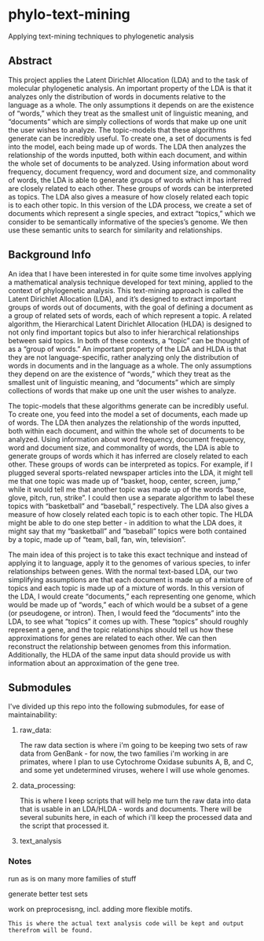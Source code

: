 # phylo-text-mining
Applying text-mining techniques to phylogenetic analysis

## Abstract

This project applies the Latent Dirichlet Allocation (LDA) and to the task of molecular phylogenetic analysis.  An important property of the LDA is that it analyzes only the distribution of words in documents relative to the language as a whole. The only assumptions it depends on are the existence of “words,” which they treat as the smallest unit of linguistic meaning, and “documents” which are simply collections of words that make up one unit the user wishes to analyze. The topic-models that these algorithms generate can be incredibly useful. To create one, a set of documents is fed into the model, each being made up of words. The LDA then analyzes the relationship of the words inputted, both within each document, and within the whole set of documents to be analyzed. Using information about word frequency, document frequency, word and document size, and commonality of words, the LDA is able to generate groups of words which it has inferred are closely related to each other. These groups of words can be interpreted as topics. The LDA also gives a measure of how closely related each topic is to each other topic. In this version of the LDA process, we create a set of documents which represent a single species, and extract “topics,” which we consider to be semantically informative of the species’s genome. We then use these semantic units to search for similarity and relationships.

## Background Info

An idea that I have been interested in for quite some time involves applying a mathematical analysis technique developed for text mining, applied to the context of phylogenetic analysis. This text-mining approach is called the Latent Dirichlet Allocation (LDA), and it’s designed to extract important groups of words out of documents, with the goal of defining a document as a group of related sets of words, each of which represent a topic. A related algorithm, the Hierarchical Latent Dirichlet Allocation (HLDA) is designed to not only find important topics but also to infer hierarchical relationships between said topics. In both of these contexts, a “topic” can be thought of as a “group of words.” An important property of the LDA and HLDA is that they are not language-specific, rather analyzing only the distribution of words in documents and in the language as a whole. The only assumptions they depend on are the existence of “words,” which they treat as the smallest unit of linguistic meaning, and “documents” which are simply collections of words that make up one unit the user wishes to analyze.


The topic-models that these algorithms generate can be incredibly useful. To create one, you feed into the model a set of documents, each made up of words. The LDA then analyzes the relationship of the words inputted, both within each document, and within the whole set of documents to be analyzed. Using information about word frequency, document frequency, word and document size, and commonality of words, the LDA is able to generate groups of words which it has inferred are closely related to each other. These groups of words can be interpreted as topics. For example, if I plugged several sports-related newspaper articles into the LDA, it might tell me that one topic was made up of “basket, hoop, center, screen, jump,” while it would tell me that another topic was made up of the words “base, glove, pitch, run, strike”. I could then use a separate algorithm to label these topics with “basketball” and “baseball,” respectively. The LDA also gives a measure of how closely related each topic is to each other topic. The HLDA might be able to do one step better - in addition to what the LDA does, it might say that my “basketball” and “baseball” topics were both contained by a topic, made up of “team, ball, fan, win, television”.


The main idea of this project is to take this exact technique and instead of applying it to language, apply it to the genomes of various species, to infer relationships between genes. With the normal text-based LDA, our two simplifying assumptions are that each document is made up of a mixture of topics and each topic is made up of a mixture of words. In this version of the LDA, I would create “documents,” each representing one genome, which would be made up of “words,” each of which would be a subset of a gene (or pseudogene, or intron). Then, I would feed the “documents” into the LDA, to see what “topics” it comes up with. These “topics” should roughly represent a gene, and the topic relationships should tell us how these approximations for genes are related to each other. We can then reconstruct the relationship between genomes from this information. Additionally, the HLDA of the same input data should provide us with information about an approximation of the gene tree.


## Submodules

I've divided up this repo into the following submodules, for ease of maintainability:

1. raw_data:
	
	The raw data section is where i'm going to be keeping two sets of raw data from GenBank - for now, the two families i'm working in are primates, where I plan to use Cytochrome Oxidase subunits A, B, and C, and some yet undetermined viruses, wehere I will use whole genomes.

2. data_processing:

	This is where I keep scripts that will help me turn the raw data into data that is usable in an LDA/HLDA - words and documents. There will be several subunits here, in each of which i'll keep the processed data and the script that processed it.

3. text_analysis



### Notes

run as is on many more families of stuff

generate better test sets

work on preprocesisng, incl. adding more flexible motifs.

	This is where the actual text analysis code will be kept and output therefrom will be found.






